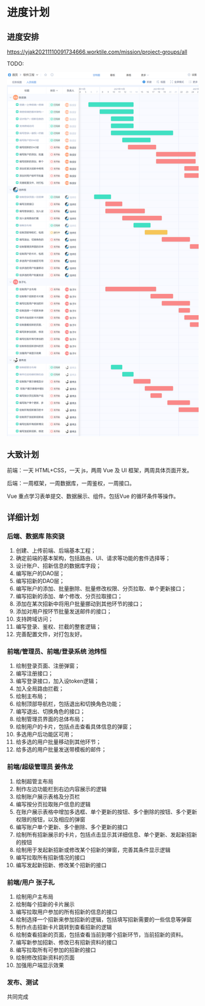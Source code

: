 # 进度计划

## 进度安排

https://yjak20211110091734666.worktile.com/mission/project-groups/all

TODO: 

![](images/甘特图.png)

## 大致计划

前端：一天 HTML+CSS，一天 js，两周 Vue 及 UI 框架，两周具体页面开发。

后端：一周框架，一周数据库，一周鉴权，一周接口。

Vue 重点学习表单提交、数据展示、组件。包括Vue 的循环条件等操作。

## 详细计划

### 后端、数据库 陈奕骁

1. 创建、上传前端、后端基本工程；
2. 确定前端的基本架构，包括路由、UI、请求等功能的套件选择等；
3. 设计账户、招新信息的数据库字段；
4. 编写账户的DAO层；
5. 编写招新的DAO层；
6. 编写账户的添加、批量删除、批量修改权限、分页拉取、单个更新接口；
7. 编写招新的添加、单个修改、分页拉取接口；
8. 添加在某次招新中将用户批量挪动到其他环节的接口；
9. 添加对用户按环节批量发送邮件的接口；
10. 支持跨域访问；
11. 编写登录、鉴权、拦截的整套逻辑；
12. 完善配置文件，对打包友好。

### 前端/管理员、前端/登录系统 池炜恒

1. 绘制登录页面、注册弹窗；
2. 编写注册接口；
3. 编写登录接口，加入设token逻辑；
4. 加入全局路由拦截；
5. 绘制主布局；
6. 绘制顶部导航栏，包括退出和切换角色功能；
7. 编写退出、切换角色的接口；
8. 绘制管理员界面的总体布局；
9. 绘制用户的卡片，包括点击查看具体信息的弹窗；
10. 多选用户后功能区可用；
11. 给多选的用户批量移动到其他环节；
12. 给多选的用户批量发送带模板的邮件；

### 前端/超级管理员 姜伟龙

1. 绘制超管主布局
2. 制作左边功能栏到右边内容展示的逻辑
3. 绘制账户展示表格及分页栏
4. 编写按分页拉取账户信息的逻辑
5. 在账户展示表格中增加多选框、单个更新的按钮、多个删除的按钮、多个更新权限的按钮，以及相应的弹窗
6. 编写账户单个更新、多个删除、多个更新的接口
7. 绘制所有招新展示的卡片，包括点击显示其详细信息、单个更新、发起新招新的按钮
8. 绘制用于发起新招新或修改某个招新的弹窗，完善其条件显示逻辑
9. 编写拉取所有招新情况的接口
10. 编写发起新招新、修改某个招新的接口

### 前端/用户 张子礼

1. 绘制用户主布局
2. 绘制每个招新的卡片展示
3. 编写拉取用户参加的所有招新的信息的接口
4. 绘制选择一个招新来参加招新的逻辑，包括填写招新需要的一些信息等弹窗
5. 制作点击招新卡片跳转到查看招新的逻辑
6. 绘制查看招新的页面，包括查看当前到哪个招新环节，当前招新的资料。
7. 编写新参加招新、修改已有招新资料的接口
8. 编写拉取所有可参加的招新的接口
9. 绘制修改招新资料的页面
10. 加强用户端显示效果

### 发布、测试

共同完成
